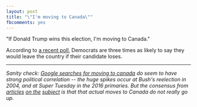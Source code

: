 ```yaml
---
layout: post
title: "\"I'm moving to Canada\""
fbcomments: yes
---
```


"If Donald Trump wins this election, I'm moving to Canada."

According to [a recent poll](http://www.businessinsider.com/poll-half-republicans-reject-rigged-election-clinton-wins-2016-10), Democrats are three times as likely to say they would leave the country if their candidate loses.

----

*Sanity check: [Google searches for moving to canada](https://www.google.com/trends/explore?date=all&q=move%20to%20canada,moving%20to%20canada) do seem to have strong political correlation -- the huge spikes occur at Bush's reelection in 2004,
and at Super Tuesday in the 2016 primaries. But the consensus from [articles][1] [on the][2] [subject][3] is that that actual moves to Canada do not really go up.*

[1]: http://www.npr.org/2016/03/30/472279572/do-americans-actually-follow-through-on-election-threats-to-move-to-canada
[2]: http://www.politifact.com/truth-o-meter/article/2016/apr/28/so-you-want-move-canada-eh/
[3]: https://www.washingtonpost.com/posteverything/wp/2016/03/02/you-may-think-youll-move-if-trump-wins-but-heres-why-you-wont-really-do-it/?utm_term=.2109e24dc7d3
